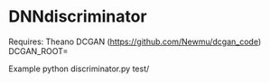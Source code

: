 # DNNdiscriminator
Requires:
 Theano
 DCGAN (https://github.com/Newmu/dcgan_code)
 DCGAN_ROOT= 
 
Example
python discriminator.py test/